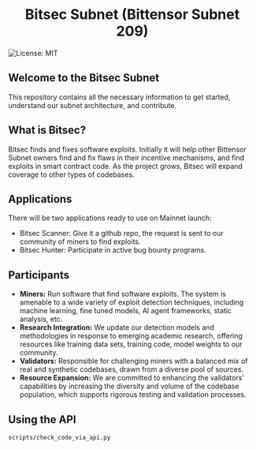 <h1 align="center">Bitsec Subnet (Bittensor Subnet 209)</h1>

![License: MIT](https://img.shields.io/badge/License-MIT-yellow.svg)

## Welcome to the Bitsec Subnet

This repository contains all the necessary information to get started, understand our subnet architecture, and contribute.

## What is Bitsec?

Bitsec finds and fixes software exploits. Initially it will help other Bittensor Subnet owners find and fix flaws in their incentive mechanisms, and find exploits in smart contract code. As the project grows, Bitsec will expand coverage to other types of codebases.

## Applications

There will be two applications ready to use on Mainnet launch:

- Bitsec Scanner: Give it a github repo, the request is sent to our community of miners to find exploits.
- Bitsec Hunter: Participate in active bug bounty programs.

## Participants

- **Miners:** Run software that find software exploits. The system is amenable to a wide variety of exploit detection techniques, including machine learning, fine tuned models, AI agent frameworks, static analysis, etc.
- **Research Integration:** We update our detection models and methodologies in response to emerging academic research, offering resources like training data sets, training code, model weights to our community.
- **Validators:** Responsible for challenging miners with a balanced mix of real and synthetic codebases, drawn from a diverse pool of sources.
- **Resource Expansion:** We are committed to enhancing the validators' capabilities by increasing the diversity and volume of the codebase population, which supports rigorous testing and validation processes.

## Using the API

`scripts/check_code_via_api.py`
